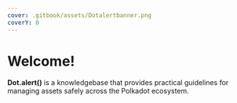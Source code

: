 ```yaml
---
cover: .gitbook/assets/Dotalertbanner.png
coverY: 0
---
```


# Welcome!

**Dot.alert()** is a knowledgebase that provides practical guidelines for managing assets safely across the Polkadot ecosystem.

